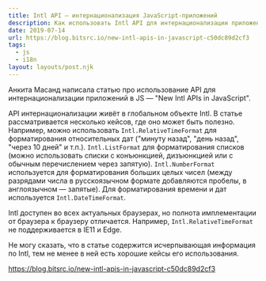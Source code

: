 ```yaml
---
title: Intl API — интернационализация JavaScript-приложений
description: Как использовать Intl API для интернационализации приложений в JS
date: 2019-07-14
url: https://blog.bitsrc.io/new-intl-apis-in-javascript-c50dc89d2cf3
tags:
  - js
  - i18n
layout: layouts/post.njk
---
```

Анкита Масанд написала статью про использование API для интернационализации приложений в JS — "New Intl APIs in JavaScript".

API интернационализации живёт в глобальном объекте Intl. В статье рассматривается несколько кейсов, где оно может быть полезно. Например, можно использовать `Intl.RelativeTimeFormat` для форматирования относительных дат ("минуту назад",  "день назад", "через 10 дней" и т.п.). `Intl.ListFormat` для форматирования списков (можно использовать списки с конъюнкцией, дизъюнкцией или с обычным перечислением через запятую). `Intl.NumberFormat` используется для форматирования больших целых чисел (между разрядами числа в русскоязычном формате добавляются пробелы, в англоязычном — запятые). Для форматирования времени и дат используется `Intl.DateTimeFormat`.

Intl доступен во всех актуальных браузерах, но полнота имплементации от браузера к браузеру отличается. Например, `Intl.RelativeTimeFormat` не поддерживается в IE11 и Edge.

Не могу сказать, что в статье содержится исчерпывающая информация по Intl, тем не менее в ней есть хорошие кейсы его использования.

https://blog.bitsrc.io/new-intl-apis-in-javascript-c50dc89d2cf3
